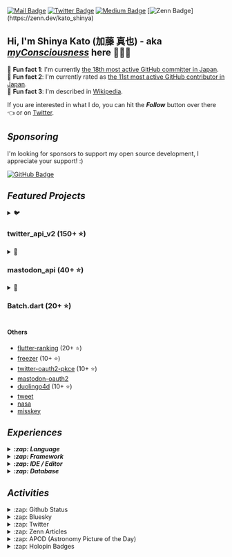 [![Mail Badge](https://img.shields.io/badge/contact@shinyakato.dev-c14438?style=flat&logo=Gmail&logoColor=white&link=mailto:contact@shinyakato.dev)](mailto:contact@shinyakato.dev)
[![Twitter Badge](https://img.shields.io/badge/-@realshinyakato-1ca0f1?style=flat&labelColor=1ca0f1&logo=twitter&logoColor=white&link=https://twitter.com/realshinyakato)](https://twitter.com/realshinyakato)
[![Medium Badge](https://img.shields.io/badge/-@kato.shinya.dev-000000?style=flat&labelColor=000000&logo=medium&logoColor=white&link=https://medium.com/@kato.shinya.dev)](https://medium.com/@kato.shinya.dev)
[![Zenn Badge](https://img.shields.io/badge/-@kato_shinya-1ca0f1?style=flat&labelColor=1ca0f1&logo=zenn&logoColor=white&link=[https://medium.com/@kato.shinya.dev](https://zenn.dev/kato_shinya))](https://zenn.dev/kato_shinya)

## Hi, I'm Shinya Kato (加藤 真也) - aka [**_myConsciousness_**](https://github.com/myConsciousness/) here 👋👨‍💻

<!-- MY-RANK-IN-GITHUB:START - Do not remove or modify this section -->

🤖 **Fun fact 1**: I'm currently [the 18th most active GitHub committer in Japan](https://commits.top/japan.html).</br>
🤖 **Fun fact 2**: I'm currently rated as [the 11st most active GitHub contributor in Japan](https://commits.top/japan_public.html).</br>
🤖 **Fun fact 3**: I'm described in [Wikipedia](https://ja.wikipedia.org/wiki/加藤真也_(プログラマ)).

<!-- MY-RANK-IN-GITHUB:END -->

If you are interested in what I do, you can hit the **_Follow_** button over there 👈 or on [Twitter](https://twitter.com/realshinyakato).

## **_Sponsoring_**

I'm looking for sponsors to support my open source development, I appreciate your support! :)

[![GitHub Badge](https://img.shields.io/badge/Github%20Sponsor-orange?style=for-the-badge&logo=github&logoColor=white)](https://github.com/sponsors/myConsciousness)

## **_Featured Projects_**

<details>
  <summary>🐦 <b><h3>twitter_api_v2 (150+ ⭐)</h3></b></summary>
  <div>
    <p align="center">
      <a href="https://github.com/twitter-dart/twitter-api-v2">
        <img alt="twitter_api_v2" width="500px" src="https://user-images.githubusercontent.com/13072231/199728866-202b9742-d58e-4667-b046-e8096efd2339.png">
      </a>
    </p>
  </div>

  <h4><b>Highlights</b> ✨</h4>

✅ The **wrapper library** for **[Twitter API v2.0](https://developer.twitter.com/en/docs/twitter-api)**. </br>
✅ **Easily integrates** with the **Dart** & **Flutter** apps. </br>
✅ Provides response objects with a **guaranteed safe types.** </br>
✅ Supports **[all endpoints](https://developer.twitter.com/en/docs/api-reference-index)**. </br>
✅ Support **all request parameters and response fields**.</br>
✅ Supports **high-performance streaming** endpoints. </br>
✅ Supports **[expansions](https://developer.twitter.com/en/docs/twitter-api/expansions)** and **[fields](https://developer.twitter.com/en/docs/twitter-api/fields)** features. </br>
✅ **Well documented** and **well tested**.</br>
✅ Supports the powerful **automatic retry**.</br>
✅ Supports for **large media uploads** (image, gif, video).</br>
✅ Supports **safe and powerful paging** feature.

- [Repository](https://github.com/twitter-dart/twitter-api-v2)
- [Pub.dev](https://pub.dev/packages/twitter_api_v2)

</details>

<details>
  <summary>🦣 <b><h3>mastodon_api (40+ ⭐)</h3></b></summary>
  <div>
    <p align="center">
      <a href="https://github.com/mastodon-dart/mastodon-api">
        <img alt="twitter_api_v2" width="500px" src="https://user-images.githubusercontent.com/13072231/202892481-5b9c8a39-ef55-4dca-a912-e298beb635ca.png">
      </a>
    </p>
  </div>

  <h4><b>Highlights</b> ✨</h4>

✅ The **wrapper library** for **[Mastodon API](https://docs.joinmastodon.org/client/intro/)**. </br>
✅ **Easily integrates** with the **Dart** & **Flutter** apps. </br>
✅ Provides response objects with a **guaranteed safe types.** </br>
✅ **Well documented** and **well tested**.</br>
✅ Supports **v1 and v2 endpoints**.</br>
✅ Supports the powerful **automatic retry**.</br>

- [Repository](https://github.com/mastodon-dart/mastodon-api)
- [Pub.dev](https://pub.dev/packages/mastodon_api)

</details>

<details>
  <summary>🚀 <b><h3>Batch.dart (20+ ⭐)</h3></b></summary>
  <div>
    <p align="center">
      <a href="https://github.com/batch-dart/batch.dart">
        <img alt="batch" width="300px" src="https://user-images.githubusercontent.com/13072231/157616062-6208b014-e104-49f4-8227-b491b7ef6d42.png">
      </a>
    </p>
  </div>

  <h4><b>Highlights</b> ✨</h4>

✅ **Job Scheduling Framework** running on **Dart VM**. </br>
✅ **Easily schedules** with a combination of **Job**, **Step**, and **Task**. </br>
✅ Supports **job scheduling in [Cron](https://en.wikipedia.org/wiki/Cron)** format. </br>
✅ Supports **convenient logging functions** as a standard. </br>
✅ Supports the **parallel processing**. </br>
✅ Supports **conditional branching** of schedules. </br>
✅ Supports the **customizable retry feature**.

- [Repository](https://github.com/batch-dart/batch.dart)
- [Pub.dev](https://pub.dev/packages/batch)

</details>

#### Others

- [flutter-ranking](https://github.com/myConsciousness/flutter-ranking) (20+ ⭐)
- [freezer](https://github.com/myConsciousness/freezer) (10+ ⭐)
- [twitter-oauth2-pkce](https://github.com/twitter-dart/twitter-oauth2-pkce) (10+ ⭐)
- [mastodon-oauth2](https://github.com/mastodon-dart/mastodon-oauth2)
- [duolingo4d](https://github.com/duolingo-dart/duolingo4d) (10+ ⭐)
- [tweet](https://github.com/dart-actions/tweet)
- [nasa](https://github.com/myConsciousness/nasa-api)
- [misskey](https://github.com/misskey-dart/misskey)

## **_Experiences_**

<details>
  <summary><b><em>:zap: Language</em></b></summary>

![C](https://img.shields.io/badge/c-%2300599C.svg?style=for-the-badge&logo=c&logoColor=white)
![C++](https://img.shields.io/badge/c++-%2300599C.svg?style=for-the-badge&logo=c%2B%2B&logoColor=white)
![Go](https://img.shields.io/badge/go-%2300ADD8.svg?style=for-the-badge&logo=go&logoColor=white)
![Java](https://img.shields.io/badge/java-%23ED8B00.svg?style=for-the-badge&logo=java&logoColor=white)
![Kotlin](https://img.shields.io/badge/kotlin-%230095D5.svg?style=for-the-badge&logo=kotlin&logoColor=white)
![Python](https://img.shields.io/badge/python-3670A0?style=for-the-badge&logo=python&logoColor=ffdd54)
![Dart](https://img.shields.io/badge/dart-%230175C2.svg?style=for-the-badge&logo=dart&logoColor=white)
![Apache Groovy](https://img.shields.io/badge/Apache%20Groovy-4298B8.svg?style=for-the-badge&logo=Apache+Groovy&logoColor=white)
![HTML5](https://img.shields.io/badge/html5-%23E34F26.svg?style=for-the-badge&logo=html5&logoColor=white)
![CSS3](https://img.shields.io/badge/css3-%231572B6.svg?style=for-the-badge&logo=css3&logoColor=white)
![JavaScript](https://img.shields.io/badge/javascript-%23323330.svg?style=for-the-badge&logo=javascript&logoColor=%23F7DF1E)
![TypeScript](https://img.shields.io/badge/typescript-%23007ACC.svg?style=for-the-badge&logo=typescript&logoColor=white)
![Markdown](https://img.shields.io/badge/markdown-%23000000.svg?style=for-the-badge&logo=markdown&logoColor=white)

</details>

<details>
  <summary><b><em>:zap: Framework</em></b></summary>

![Flutter](https://img.shields.io/badge/Flutter-%2302569B.svg?style=for-the-badge&logo=Flutter&logoColor=white)
![React Native](https://img.shields.io/badge/react_native-%2320232a.svg?style=for-the-badge&logo=react&logoColor=%2361DAFB)
![Spring](https://img.shields.io/badge/spring-%236DB33F.svg?style=for-the-badge&logo=spring&logoColor=white)
![Thymeleaf](https://img.shields.io/badge/Thymeleaf-%23005C0F.svg?style=for-the-badge&logo=Thymeleaf&logoColor=white)
![.Net](https://img.shields.io/badge/.NET-5C2D91?style=for-the-badge&logo=.net&logoColor=white)
![Bootstrap](https://img.shields.io/badge/bootstrap-%23563D7C.svg?style=for-the-badge&logo=bootstrap&logoColor=white)
![SASS](https://img.shields.io/badge/SASS-hotpink.svg?style=for-the-badge&logo=SASS&logoColor=white)
![jQuery](https://img.shields.io/badge/jquery-%230769AD.svg?style=for-the-badge&logo=jquery&logoColor=white)
![JWT](https://img.shields.io/badge/JWT-black?style=for-the-badge&logo=JSON%20web%20tokens)
![Chart.js](https://img.shields.io/badge/chart.js-F5788D.svg?style=for-the-badge&logo=chart.js&logoColor=white)

</details>

<details>
  <summary><b><em>:zap: IDE / Editor</em></b></summary>

![Visual Studio Code](https://img.shields.io/badge/Visual%20Studio%20Code-0078d7.svg?style=for-the-badge&logo=visual-studio-code&logoColor=white)
![Android Studio](https://img.shields.io/badge/Android%20Studio-3DDC84.svg?style=for-the-badge&logo=android-studio&logoColor=white)
![IntelliJ IDEA](https://img.shields.io/badge/IntelliJIDEA-000000.svg?style=for-the-badge&logo=intellij-idea&logoColor=white)
![Eclipse](https://img.shields.io/badge/Eclipse-FE7A16.svg?style=for-the-badge&logo=Eclipse&logoColor=white)
![Visual Studio](https://img.shields.io/badge/Visual%20Studio-5C2D91.svg?style=for-the-badge&logo=visual-studio&logoColor=white)
![Atom](https://img.shields.io/badge/Atom-%2366595C.svg?style=for-the-badge&logo=atom&logoColor=white)

</details>

<details>
  <summary><b><em>:zap: Database</em></b></summary>

![Oracle](https://img.shields.io/badge/Oracle-F80000?style=for-the-badge&logo=oracle&logoColor=white)
![MySQL](https://img.shields.io/badge/mysql-%2300f.svg?style=for-the-badge&logo=mysql&logoColor=white)
![MongoDB](https://img.shields.io/badge/MongoDB-%234ea94b.svg?style=for-the-badge&logo=mongodb&logoColor=white)
![SQLite](https://img.shields.io/badge/sqlite-%2307405e.svg?style=for-the-badge&logo=sqlite&logoColor=white)

</details>

## **_Activities_**

<details>
  <summary>:zap: Github Status</summary>

[![trophy](https://github-profile-trophy.vercel.app/?username=myConsciousness&theme=gruvbox&include_all_commits=true&count_private=true)](https://github-profile-trophy.vercel.app/?username=myConsciousness&margin-w=15&include_all_commits=true&count_private=true)

<p>
  <img height="180em" src="https://github-readme-streak-stats.herokuapp.com/?user=myConsciousness&layout=compact&theme=gruvbox" alt="myConsciousness" />
</p>

<div>
  <img height="180em" src="https://github-readme-stats.vercel.app/api?username=myConsciousness&count_private=true&theme=gruvbox&show_icons=true&include_all_commits=true&count_private=true"/>
  <img height="180em" src="https://github-readme-stats.vercel.app/api/top-langs/?username=myConsciousness&layout=compact&langs_count=7&theme=gruvbox"/>
</details>

<details>
  <summary>:zap: Bluesky</summary>

---

This content is fetched by [bluesky](https://github.com/myConsciousness/atproto.dart/tree/main/packages/bluesky).

<!-- MY-BSKY_TIMELINE:START - Do not remove or modify this section -->
---

> ![nighthaven.bsky.social's avatar](https://cdn.bsky.social/imgproxy/LhVKXIwEgOUL6rA6EZmMD74zo_aX6dnSqMfHM_dPsnI/rs:fill:1000:1000:1:0/plain/bafkreiafmomrplgzhwy3vw2n6gzij7ehr3zzdxhstddk4ai7klh5nwdxlm@jpeg)
Nighthaven @nighthaven.bsky.social 2023-03-13T12:00:37.957Z
>
> ステルス値上げに思うのは，どうやって小さくしてるんだろう，という点．

---

> ![syui.cf's avatar](https://cdn.bsky.social/imgproxy/aSbqSRpqXSxkXBRpRODZUEquXcWOdaBXiwtPcMvmXZM/rs:fill:1000:1000:1:0/plain/bafkreid6kcc5pnn4b3ar7mj6vi3eiawhxgkcrw3edgbqeacyrlnlcoetea@jpeg)
syui @syui.cf 2023-03-13T12:00:35.567Z
>
> what?

---

> ![syui.cf's avatar](https://cdn.bsky.social/imgproxy/aSbqSRpqXSxkXBRpRODZUEquXcWOdaBXiwtPcMvmXZM/rs:fill:1000:1000:1:0/plain/bafkreid6kcc5pnn4b3ar7mj6vi3eiawhxgkcrw3edgbqeacyrlnlcoetea@jpeg)
syui @syui.cf 2023-03-13T11:59:08.305Z
>
> great

---

> ![louis.bsky.social's avatar](https://cdn.bsky.social/imgproxy/cCSMQeISCUuCZnMIZlW0sita6uVLOJH6e_iqeQpwMU0/rs:fill:1000:1000:1:0/plain/bafkreih6ypdu6surre5q7jywo3qt6mirkyr7nfgdelvrn6hd3etw73e23m@jpeg)
Louis @louis.bsky.social 2023-03-13T11:58:35.021Z
>
> @dongri.bsky.social そういえばRedskyのプルリクエストが、エラーになるの、直して頂けないでしょうか？？

---

> ![syui.cf's avatar](https://cdn.bsky.social/imgproxy/aSbqSRpqXSxkXBRpRODZUEquXcWOdaBXiwtPcMvmXZM/rs:fill:1000:1000:1:0/plain/bafkreid6kcc5pnn4b3ar7mj6vi3eiawhxgkcrw3edgbqeacyrlnlcoetea@jpeg)
syui @syui.cf 2023-03-13T11:58:15.368Z
>
> @yui.bsky.social hi

---
<!-- MY-BSKY_TIMELINE:END -->

</details>

<details>
  <summary>:zap: Twitter</summary>

---

This content is fetched by [twitter_api_v2](https://github.com/twitter-dart/twitter-api-v2).

  <!-- MY-TWEETS:START - Do not remove or modify this section -->
---

> ![@shinyakato.bsky.social's avatar](https://pbs.twimg.com/profile_images/1610281170511724544/i1ghNtS3_normal.jpg)
[@shinyakato.bsky.social](https://twitter.com/realshinyakato) [@realshinyakato](https://twitter.com/realshinyakato) [2023-03-10T23:14:33.000Z](https://twitter.com/realshinyakato/status/1634331941192495104)
>
> RT [@arcalinea:](https://twitter.com/arcalinea:) Time for a tweet thread on the blog post I published yesterday. 🧵
> 
> Our main work at [@bluesky](https://twitter.com/bluesky) so far has been on the [@at_prot…](https://twitter.com/at_prot…)
>
> [Reply](https://twitter.com/intent/tweet?in_reply_to=1634331941192495104)&emsp;[Retweet](https://twitter.com/intent/retweet?tweet_id=1634331941192495104)&emsp;[Like](https://twitter.com/intent/favorite?tweet_id=1634331941192495104)

---

> ![@shinyakato.bsky.social's avatar](https://pbs.twimg.com/profile_images/1610281170511724544/i1ghNtS3_normal.jpg)
[@shinyakato.bsky.social](https://twitter.com/realshinyakato) [@realshinyakato](https://twitter.com/realshinyakato) [2023-03-10T23:14:29.000Z](https://twitter.com/realshinyakato/status/1634331923207319553)
>
> RT [@arcalinea:](https://twitter.com/arcalinea:) Here are the protocol features we're excited to finish: 
> 
> - Domain names as usernames &amp; account portability
> - Algorithmic ch…
>
> [Reply](https://twitter.com/intent/tweet?in_reply_to=1634331923207319553)&emsp;[Retweet](https://twitter.com/intent/retweet?tweet_id=1634331923207319553)&emsp;[Like](https://twitter.com/intent/favorite?tweet_id=1634331923207319553)

---

> ![@shinyakato.bsky.social's avatar](https://pbs.twimg.com/profile_images/1610281170511724544/i1ghNtS3_normal.jpg)
[@shinyakato.bsky.social](https://twitter.com/realshinyakato) [@realshinyakato](https://twitter.com/realshinyakato) [2023-03-10T23:14:26.000Z](https://twitter.com/realshinyakato/status/1634331911446487040)
>
> RT [@arcalinea:](https://twitter.com/arcalinea:) Our end goals are to support choice for users, freedom for developers, and control for creators. 
> 
> We're designing for a com…
>
> [Reply](https://twitter.com/intent/tweet?in_reply_to=1634331911446487040)&emsp;[Retweet](https://twitter.com/intent/retweet?tweet_id=1634331911446487040)&emsp;[Like](https://twitter.com/intent/favorite?tweet_id=1634331911446487040)

---

> ![@shinyakato.bsky.social's avatar](https://pbs.twimg.com/profile_images/1610281170511724544/i1ghNtS3_normal.jpg)
[@shinyakato.bsky.social](https://twitter.com/realshinyakato) [@realshinyakato](https://twitter.com/realshinyakato) [2023-03-10T23:14:21.000Z](https://twitter.com/realshinyakato/status/1634331890990862336)
>
> RT [@arcalinea:](https://twitter.com/arcalinea:) Domain names as handles! Why are we excited about this feature in the [@at_protocol?](https://twitter.com/at_protocol?) It's a way to achieve decentralized veri…
>
> [Reply](https://twitter.com/intent/tweet?in_reply_to=1634331890990862336)&emsp;[Retweet](https://twitter.com/intent/retweet?tweet_id=1634331890990862336)&emsp;[Like](https://twitter.com/intent/favorite?tweet_id=1634331890990862336)

---

> ![@shinyakato.bsky.social's avatar](https://pbs.twimg.com/profile_images/1610281170511724544/i1ghNtS3_normal.jpg)
[@shinyakato.bsky.social](https://twitter.com/realshinyakato) [@realshinyakato](https://twitter.com/realshinyakato) [2023-03-10T23:12:51.000Z](https://twitter.com/realshinyakato/status/1634331513209880576)
>
> Hello, [#Twitter](https://twitter.com/hashtag/Twitter?src=hashtag_click) instance users. Are you still suffering from the Twitter revamp? Let's move to [#Bluesky,](https://twitter.com/hashtag/Bluesky,?src=hashtag_click) Twitter is a dying service :) https://t.co/YH1sJF6ioK
> ![No AltText](https://pbs.twimg.com/media/Fq5P2WdakAADOAX.jpg)
>
> [Reply](https://twitter.com/intent/tweet?in_reply_to=1634331513209880576)&emsp;[Retweet](https://twitter.com/intent/retweet?tweet_id=1634331513209880576)&emsp;[Like](https://twitter.com/intent/favorite?tweet_id=1634331513209880576)

---
<!-- MY-TWEETS:END -->
</details>

<details>
  <summary>:zap: Zenn Articles</summary>

<!-- MY-ZENN-ARTICLES:START - Do not remove or modify this section -->
- 💙 [分散型SNSの大本命「Bluesky」をさっそく試してみた](https://zenn.dev/kato_shinya/articles/lets-try-bluesky-social) (2023-03-07)
- 📙 [【Dart/Flutter】httpパッケージを使ってMultipart形式のリクエストを送る](https://zenn.dev/kato_shinya/articles/how-to-send-multipart-request-with-dart) (2023-02-28)
- 🤔 [公開した自作OSSを有名にしたいすべてのOSS開発者が実践すべきこと](https://zenn.dev/kato_shinya/articles/why-your-packages-are-not-popular) (2022-11-13)
- 🎥 [【Dart/Flutter】twitter_api_v2でメディアファイルを簡単にアップロードする方法](https://zenn.dev/kato_shinya/articles/how-to-upload-media-with-twitter-api-v2) (2022-10-31)
- 🖼️ [【Dart/Flutter】twitter_api_v2を使ってメディア付きのツイートをする方法](https://zenn.dev/kato_shinya/articles/how-to-create-media-tweet-with-twitter-api-v2-dart) (2022-09-01)
<!-- MY-ZENN-ARTICLES:END -->
</details>

<details>
  <summary>:zap: APOD (Astronomy Picture of the Day)</summary>

---

This content is fetched by [nasa](https://github.com/myConsciousness/nasa-api).

  <!-- APOD:START - Do not remove or modify this section -->
---

> What lies at the end of a rainbow? Something different for everyone.  For the photographer taking this picture, for example, one end of the rainbow ended at a tree. Others nearby, though, would likely see the rainbow end somewhere else.  The reason is because a rainbow's position depends on the observer.  The center of a rainbow always appears in the direction opposite the Sun, but that direction lines up differently on the horizon from different locations. This rainbow's arc indicates that its center is about 40 degrees to the left and slightly below the horizon, while the Sun is well behind the camera and just above the horizon. Reflections and refractions of sunlight from raindrops in a distant storm in the direction of the rainbow are what causes the colorful bands of light. This single exposure image was captured in early January near Knight's Ferry, California, USA.
> ![APOD](https://apod.nasa.gov/apod/image/2303/RainbowTree_Houck_960.jpg)
> &copy; Eric Houck

---
<!-- APOD:END -->
</details>

<details>
  <summary>:zap: Holopin Badges</summary>

  [![An image of @myconsciousness's Holopin badges, which is a link to view their full Holopin profile](https://holopin.me/myconsciousness)](https://holopin.io/@myconsciousness)
</details>
